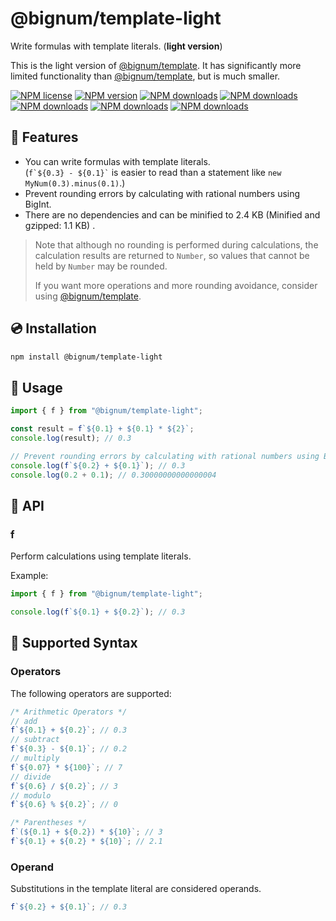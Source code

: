 # @bignum/template-light

Write formulas with template literals. (**light version**)

This is the light version of [@bignum/template]. It has significantly more limited functionality than [@bignum/template], but is much smaller.

[@bignum/template]: ../template/README.md

[![NPM license](https://img.shields.io/npm/l/@bignum/template-light.svg)](https://www.npmjs.com/package/@bignum/template-light)
[![NPM version](https://img.shields.io/npm/v/@bignum/template-light.svg)](https://www.npmjs.com/package/@bignum/template-light)
[![NPM downloads](https://img.shields.io/badge/dynamic/json.svg?label=downloads&colorB=green&suffix=/day&query=$.downloads&uri=https://api.npmjs.org//downloads/point/last-day/@bignum/template-light&maxAge=3600)](http://www.npmtrends.com/@bignum/template-light)
[![NPM downloads](https://img.shields.io/npm/dw/@bignum/template-light.svg)](http://www.npmtrends.com/@bignum/template-light)
[![NPM downloads](https://img.shields.io/npm/dm/@bignum/template-light.svg)](http://www.npmtrends.com/@bignum/template-light)
[![NPM downloads](https://img.shields.io/npm/dy/@bignum/template-light.svg)](http://www.npmtrends.com/@bignum/template-light)
[![NPM downloads](https://img.shields.io/npm/dt/@bignum/template-light.svg)](http://www.npmtrends.com/@bignum/template-light)

## 🚀 Features

- You can write formulas with template literals.\
  (`` f`${0.3} - ${0.1}` `` is easier to read than a statement like `new MyNum(0.3).minus(0.1)`.)
- Prevent rounding errors by calculating with rational numbers using BigInt.
- There are no dependencies and can be minified to <span class="minified-size"> 2.4 KB (Minified and gzipped: 1.1 KB) </span>.

> Note that although no rounding is performed during calculations, the calculation results are returned to `Number`, so values that cannot be held by `Number` may be rounded.
>
> If you want more operations and more rounding avoidance, consider using [@bignum/template].

## 💿 Installation

```bash
npm install @bignum/template-light
```

## 📖 Usage

```js
import { f } from "@bignum/template-light";

const result = f`${0.1} + ${0.1} * ${2}`;
console.log(result); // 0.3

// Prevent rounding errors by calculating with rational numbers using BigInt.
console.log(f`${0.2} + ${0.1}`); // 0.3
console.log(0.2 + 0.1); // 0.30000000000000004
```

## 🧮 API

### f

Perform calculations using template literals.

Example:

```js
import { f } from "@bignum/template-light";

console.log(f`${0.1} + ${0.2}`); // 0.3
```

## 📝 Supported Syntax

### Operators

The following operators are supported:

```js
/* Arithmetic Operators */
// add
f`${0.1} + ${0.2}`; // 0.3
// subtract
f`${0.3} - ${0.1}`; // 0.2
// multiply
f`${0.07} * ${100}`; // 7
// divide
f`${0.6} / ${0.2}`; // 3
// modulo
f`${0.6} % ${0.2}`; // 0

/* Parentheses */
f`(${0.1} + ${0.2}) * ${10}`; // 3
f`${0.1} + ${0.2} * ${10}`; // 2.1
```

### Operand

Substitutions in the template literal are considered operands.

```js
f`${0.2} + ${0.1}`; // 0.3
```
